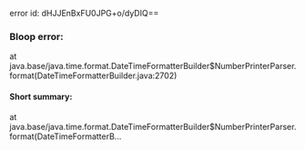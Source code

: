error id: dHJJEnBxFU0JPG+o/dyDIQ==
### Bloop error:

at java.base/java.time.format.DateTimeFormatterBuilder$NumberPrinterParser.format(DateTimeFormatterBuilder.java:2702)
#### Short summary: 

at java.base/java.time.format.DateTimeFormatterBuilder$NumberPrinterParser.format(DateTimeFormatterB...